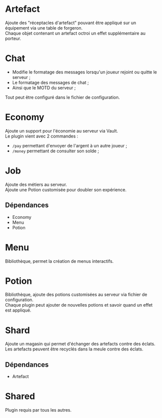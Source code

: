 # Artefact
Ajoute des "réceptacles d'artefact" pouvant être appliqué sur un équipement via une table de forgeron.  
Chaque objet contenant un artefact octroi un effet supplémentaire au porteur.

# Chat
* Modifie le formatage des messages lorsqu'un joueur rejoint ou quitte le serveur ;
* Le formatage des messages de chat ;
* Ainsi que le MOTD du serveur ;

Tout peut être configuré dans le fichier de configuration.

# Economy
Ajoute un support pour l'économie au serveur via Vault.  
Le plugin vient avec 2 commandes :
* `/pay` permettant d'envoyer de l'argent à un autre joueur ;
* `/money` permettant de consulter son solde ;

# Job
Ajoute des métiers au serveur.  
Ajoute une Potion customisée pour doubler son expérience.

## Dépendances
- Economy
- Menu
- Potion

# Menu
Bibliothèque, permet la création de menus interactifs.

# Potion
Bibliothèque, ajoute des potions customisées au serveur via fichier de configuration.  
Chaque plugin peut ajouter de nouvelles potions et savoir quand un effet est appliqué.

# Shard
Ajoute un magasin qui permet d'échanger des artefacts contre des éclats.  
Les artefacts peuvent être recyclés dans la meule contre des éclats.

## Dépendances
- Artefact

# Shared
Plugin requis par tous les autres.

